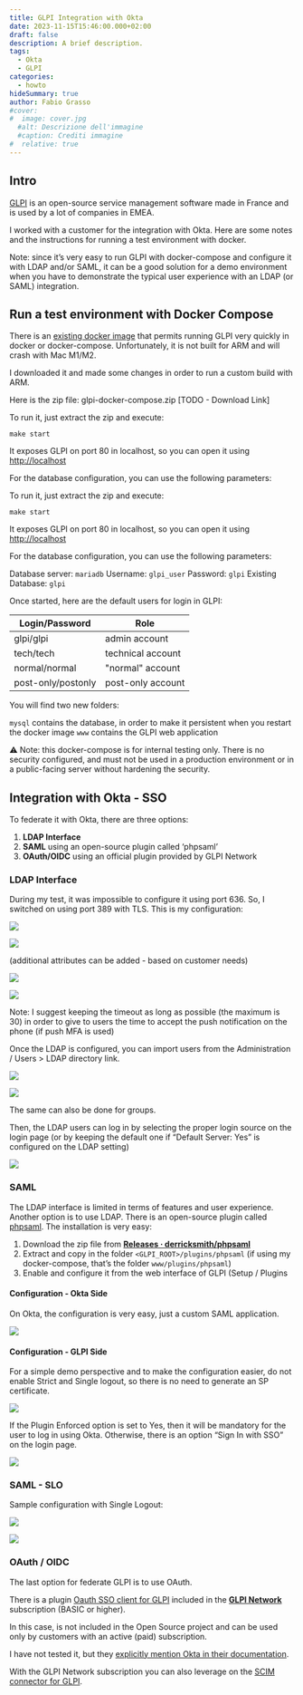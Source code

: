 ```yaml
---
title: GLPI Integration with Okta
date: 2023-11-15T15:46:00.000+02:00
draft: false
description: A brief description.
tags:
  - Okta
  - GLPI
categories:
  - howto
hideSummary: true
author: Fabio Grasso
#cover:
#  image: cover.jpg
  #alt: Descrizione dell'immagine
  #caption: Crediti immagine
#  relative: true
---
```


## Intro

[GLPI](https://glpi-project.org/ "https://glpi-project.org/") is an open-source service management software made in France and is used by a lot of companies in EMEA.

I worked with a customer for the integration with Okta. Here are some notes and the instructions for running a test environment with docker.

Note: since it’s very easy to run GLPI with docker-compose and configure it with LDAP and/or SAML, it can be a good solution for a demo environment when you have to demonstrate the typical user experience with an LDAP (or SAML) integration.

## Run a test environment with Docker Compose

There is an [existing docker image](https://hub.docker.com/r/diouxx/glpi "https://hub.docker.com/r/diouxx/glpi") that permits running GLPI very quickly in docker or docker-compose. Unfortunately, it is not built for ARM and will crash with Mac M1/M2.

I downloaded it and made some changes in order to run a custom build with ARM.

Here is the zip file: glpi-docker-compose.zip [TODO - Download Link]

To run it, just extract the zip and execute:

`make start`

It exposes GLPI on port 80 in localhost, so you can open it using [http://localhost](http://localhost/ "http://localhost")

For the database configuration, you can use the following parameters:

To run it, just extract the zip and execute:

`make start`

It exposes GLPI on port 80 in localhost, so you can open it using [http://localhost](http://localhost/ "http://localhost")

For the database configuration, you can use the following parameters:

Database server: `mariadb`
Username: `glpi_user`
Password: `glpi`
Existing Database: `glpi`

Once started, here are the default users for login in GLPI:


| Login/Password     | Role              |
| -------------------- | ------------------- |
| glpi/glpi          | admin account     |
| tech/tech          | technical account |
| normal/normal      | "normal" account  |
| post-only/postonly | post-only account |

You will find two new folders:

`mysql` contains the database, in order to make it persistent when you restart the docker image
`www` contains the GLPI web application

:warning: Note: this docker-compose is for internal testing only. There is no security configured, and must not be used in a production environment or in a public-facing server without hardening the security.

## Integration with Okta - SSO

To federate it with Okta, there are three options:

1. **LDAP Interface**
2. **SAML** using an open-source plugin called ‘phpsaml’
3. **OAuth/OIDC** using an official plugin provided by GLPI Network

### LDAP Interface

During my test, it was impossible to configure it using port 636. So, I switched on using port 389 with TLS. This is my configuration:

![](ldap-interface1.png)

![](ldap-interface2.png)

(additional attributes can be added - based on customer needs)

![](ldap-interface3.png)

![](ldap-interface4.png)

Note: I suggest keeping the timeout as long as possible (the maximum is 30) in order to give to users the time to accept the push notification on the phone (if push MFA is used)

Once the LDAP is configured, you can import users from the Administration / Users > LDAP directory link.

![](ldap-interface5.png)

![](ldap-interface6.png)

The same can also be done for groups.

Then, the LDAP users can log in by selecting the proper login source on the login page (or by keeping the default one if “Default Server: Yes” is configured on the LDAP setting)

![](ldap-interface7.png)

### SAML

The LDAP interface is limited in terms of features and user experience. Another option is to use LDAP. There is an open-source plugin called [phpsaml](https://github.com/derricksmith/phpsaml "https://github.com/derricksmith/phpsaml"). The installation is very easy:

1. Download the zip file from [**Releases · derricksmith/phpsaml**](https://github.com/derricksmith/phpsaml/releases)
2. Extract and copy in the folder `<GLPI_ROOT>/plugins/phpsaml` (if using my docker-compose, that’s the folder `www/plugins/phpsaml`)
3. Enable and configure it from the web interface of GLPI (Setup / Plugins

#### Configuration - Okta Side

On Okta, the configuration is very easy, just a custom SAML application.

![](saml1.png)

#### Configuration - GLPI Side

For a simple demo perspective and to make the configuration easier, do not enable Strict and Single logout, so there is no need to generate an SP certificate.

![](saml2.png)

If the Plugin Enforced option is set to Yes, then it will be mandatory for the user to log in using Okta. Otherwise, there is an option “Sign In with SSO” on the login page.

![](saml3.png)

### SAML - SLO

Sample configuration with Single Logout:

![](saml4.png)

![](saml5.png)

### OAuth / OIDC

The last option for federate GLPI is to use OAuth.

There is a plugin [Oauth SSO client for GLPI](https://services.glpi-network.com/documentation/1731/file/README.md "https://services.glpi-network.com/documentation/1731/file/README.md") included in the [**GLPI Network**](https://services.glpi-network.com/) subscription (BASIC or higher).

In this case, is not included in the Open Source project and can be used only by customers with an active (paid) subscription.

I have not tested it, but they [explicitly mention Okta in their documentation](https://glpi-plugins.readthedocs.io/fr/latest/oauthsso/okta.html).

With the GLPI Network subscription you can also leverage on the [SCIM connector for GLPI](https://glpi-plugins.readthedocs.io/en/latest/scim/index.html).